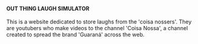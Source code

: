 #### OUT THING LAUGH SIMULATOR

This is a website dedicated to store laughs from the 'coisa nossers'. They are youtubers who make videos to the channel 'Coisa Nossa', a channel created to spread the brand 'Guaraná' across the web.